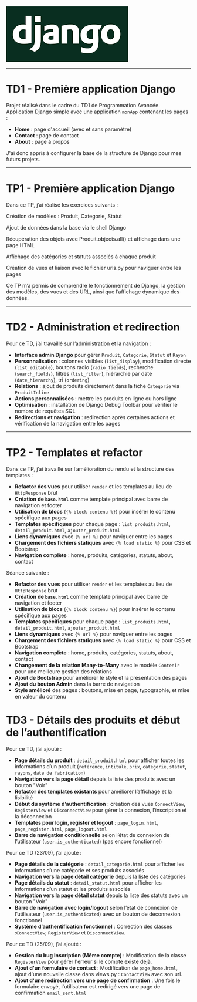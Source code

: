 
![logo Django](assets/django.png)
___

# TD1 - Première application Django

Projet réalisé dans le cadre du TD1 de Programmation Avancée.  
Application Django simple avec une application `monApp` contenant les pages :  
- **Home** : page d'accueil (avec et sans paramètre)  
- **Contact** : page de contact  
- **About** : page à propos

J'ai donc appris à configurer la base de la structure de Django pour mes futurs projets.

___

# TP1 - Première application Django

Dans ce TP, j’ai réalisé les exercices suivants :

Création de modèles : Produit, Categorie, Statut

Ajout de données dans la base via le shell Django

Récupération des objets avec Produit.objects.all() et affichage dans une page HTML

Affichage des catégories et statuts associés à chaque produit

Création de vues et liaison avec le fichier urls.py pour naviguer entre les pages

Ce TP m’a permis de comprendre le fonctionnement de Django, la gestion des modèles, des vues et des URL, ainsi que l’affichage dynamique des données.
___

# TD2 - Administration et redirection

Pour ce TD, j’ai travaillé sur l’administration et la navigation :

- **Interface admin Django** pour gérer `Produit`, `Categorie`, `Statut` et `Rayon`  
- **Personnalisation** : colonnes visibles (`list_display`), modification directe (`list_editable`), boutons radio (`radio_fields`), recherche (`search_fields`), filtres (`list_filter`), hiérarchie par date (`date_hierarchy`), tri (`ordering`)  
- **Relations** : ajout de produits directement dans la fiche `Categorie` via `ProduitInline`  
- **Actions personnalisées** : mettre les produits en ligne ou hors ligne  
- **Optimisation** : installation de Django Debug Toolbar pour vérifier le nombre de requêtes SQL  
- **Redirections et navigation** : redirection après certaines actions et vérification de la navigation entre les pages  

___

# TP2 - Templates et refactor

Dans ce TP, j’ai travaillé sur l’amélioration du rendu et la structure des templates :  

- **Refactor des vues** pour utiliser `render` et les templates au lieu de `HttpResponse` brut  
- **Création de `base.html`** comme template principal avec barre de navigation et footer  
- **Utilisation de blocs** (`{% block contenu %}`) pour insérer le contenu spécifique aux pages  
- **Templates spécifiques** pour chaque page : `list_produits.html`, `detail_produit.html`, `ajouter_produit.html`  
- **Liens dynamiques** avec `{% url %}` pour naviguer entre les pages  
- **Chargement des fichiers statiques** avec `{% load static %}` pour CSS et Bootstrap  
- **Navigation complète** : home, produits, catégories, statuts, about, contact


Séance suivante : 

- **Refactor des vues** pour utiliser `render` et les templates au lieu de `HttpResponse` brut  
- **Création de `base.html`** comme template principal avec barre de navigation et footer  
- **Utilisation de blocs** (`{% block contenu %}`) pour insérer le contenu spécifique aux pages  
- **Templates spécifiques** pour chaque page : `list_produits.html`, `detail_produit.html`, `ajouter_produit.html`  
- **Liens dynamiques** avec `{% url %}` pour naviguer entre les pages  
- **Chargement des fichiers statiques** avec `{% load static %}` pour CSS et Bootstrap  
- **Navigation complète** : home, produits, catégories, statuts, about, contact  
- **Changement de la relation Many-to-Many** avec le modèle `Contenir` pour une meilleure gestion des relations  
- **Ajout de Bootstrap** pour améliorer le style et la présentation des pages  
- **Ajout du bouton Admin** dans la barre de navigation  
- **Style amélioré** des pages : boutons, mise en page, typographie, et mise en valeur du contenu  


# TD3 - Détails des produits et début de l’authentification

Pour ce TD, j’ai ajouté :

- **Page détails du produit** : `detail_produit.html` pour afficher toutes les informations d’un produit (`référence`, `intitulé`, `prix`, `catégorie`, `statut`, `rayons`, `date de fabrication`)  
- **Navigation vers la page détail** depuis la liste des produits avec un bouton "Voir"  
- **Refactor des templates existants** pour améliorer l’affichage et la lisibilité  
- **Début du système d’authentification** : création des vues `ConnectView`, `RegisterView` et `DisconnectView` pour gérer la connexion, l’inscription et la déconnexion  
- **Templates pour login, register et logout** : `page_login.html`, `page_register.html`, `page_logout.html`  
- **Barre de navigation conditionnelle** selon l’état de connexion de l’utilisateur (`user.is_authenticated`) (pas encore fonctionnel)


Pour ce TD (23/09), j’ai ajouté :

- **Page détails de la catégorie** : `detail_categorie.html` pour afficher les informations d’une catégorie et ses produits associés  
- **Navigation vers la page détail catégorie** depuis la liste des catégories  
- **Page détails du statut** : `detail_statut.html` pour afficher les informations d’un statut et les produits associés  
- **Navigation vers la page détail statut** depuis la liste des statuts avec un bouton "Voir"  
- **Barre de navigation avec login/logout** selon l’état de connexion de l’utilisateur (`user.is_authenticated`) avec un bouton de déconnexion fonctionnel
- **Système d’authentification fonctionnel** : Correction des classes :`ConnectView`, `RegisterView` et `DisconnectView`.

Pour ce TD (25/09), j’ai ajouté :

- **Gestion du bug Inscription (Même compte)** : Modification de la classe `RegisterView` pour gérer l'erreur si le compte existe déjà.
- **Ajout d'un formulaire de contact** : Modification de `page_home.html`, ajout d'une nouvelle classe dans views.py : `ContactView` avec son url.
- **Ajout d'une redirection vers une page de confirmation** : Une fois le formulaire envoyé, l'utilisateur est redirigé vers une page de confirmation `email_sent.html`

  